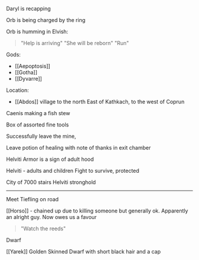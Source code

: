 Daryl is recapping

Orb is being charged by the ring

Orb is humming in Elvish:
>"Help is arriving"
>"She will be reborn"
>"Run"

Gods:
- [[Aepoptosis]]
- [[Gotha]]  
- [[Dyvarre]]  

Location:
- [[Abdos]] village to the north East of Kathkach, to the west of Coprun

Caenis making a fish stew

Box of assorted fine tools

Successfully leave the mine,

Leave potion of healing with note of thanks in exit chamber

Helviti Armor is a sign of adult hood

Helviti - adults and children
	Fight to survive, protected

City of 7000 stairs Helviti stronghold

<hr>

Meet Tiefling on road

[[Horso]] - chained up due to killing someone but generally ok.
Apparently an alright guy.
Now owes us a favour

> "Watch the reeds"


Dwarf

[[Yarek]] Golden Skinned Dwarf with short black hair and a cap
